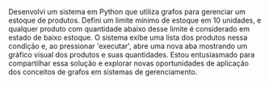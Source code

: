 Desenvolvi um sistema em Python que utiliza grafos para gerenciar um estoque de produtos. 
Defini um limite mínimo de estoque em 10 unidades, e qualquer produto com quantidade abaixo desse limite é considerado em estado de baixo estoque.
O sistema exibe uma lista dos produtos nessa condição e, ao pressionar 'executar', abre uma nova aba mostrando um gráfico visual dos produtos e suas quantidades.
Estou entusiasmado para compartilhar essa solução e explorar novas oportunidades de aplicação dos conceitos de grafos em sistemas de gerenciamento.
